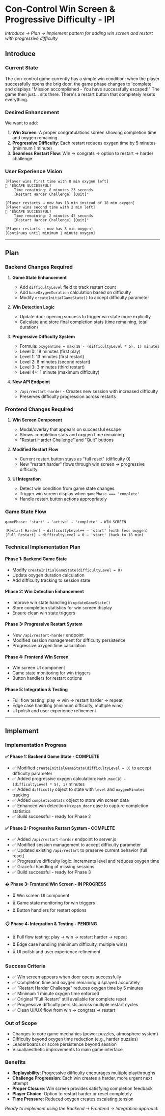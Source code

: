 # Con-Control Win Screen & Progressive Difficulty - IPI

*Introduce → Plan → Implement pattern for adding win screen and restart with progressive difficulty*

## **Introduce**

### **Current State**
The con-control game currently has a simple win condition: when the player successfully opens the brig door, the game phase changes to 'complete' and displays "Mission accomplished - You have successfully escaped!" The game then just... sits there. There's a restart button that completely resets everything.

### **Desired Enhancement**  
We want to add:
1. **Win Screen**: A proper congratulations screen showing completion time and oxygen remaining
2. **Progressive Difficulty**: Each restart reduces oxygen time by 5 minutes (minimum 1 minute)
3. **Seamless Restart Flow**: Win → congrats → option to restart → harder challenge

### **User Experience Vision**
```
[Player wins first time with 8 min oxygen left]
🎉 "ESCAPE SUCCESSFUL! 
    Time remaining: 8 minutes 23 seconds
    [Restart Harder Challenge] [Quit]"

[Player restarts → now has 13 min instead of 18 min oxygen]
[Player wins second time with 2 min left]
🎉 "ESCAPE SUCCESSFUL!
    Time remaining: 2 minutes 45 seconds  
    [Restart Harder Challenge] [Quit]"

[Player restarts → now has 8 min oxygen]
[Continues until minimum 1 minute oxygen]
```

---

## **Plan**

### **Backend Changes Required**

1. **Game State Enhancement**
   - Add `difficultyLevel` field to track restart count
   - Add `baseOxygenDuration` calculation based on difficulty
   - Modify `createInitialGameState()` to accept difficulty parameter

2. **Win Detection Logic**  
   - Update door opening success to trigger win state more explicitly
   - Calculate and store final completion stats (time remaining, total duration)

3. **Progressive Difficulty System**
   - Formula: `oxygenTime = max(18 - (difficultyLevel * 5), 1) minutes`
   - Level 0: 18 minutes (first play)
   - Level 1: 13 minutes (first restart)  
   - Level 2: 8 minutes (second restart)
   - Level 3: 3 minutes (third restart)
   - Level 4+: 1 minute (maximum difficulty)

4. **New API Endpoint**
   - `/api/restart-harder` - Creates new session with increased difficulty
   - Preserves difficulty progression across restarts

### **Frontend Changes Required**

1. **Win Screen Component**
   - Modal/overlay that appears on successful escape
   - Shows completion stats and oxygen time remaining
   - "Restart Harder Challenge" and "Quit" buttons

2. **Modified Restart Flow**
   - Current restart button stays as "full reset" (difficulty 0)
   - New "restart harder" flows through win screen → progressive difficulty

3. **UI Integration**
   - Detect win condition from game state changes
   - Trigger win screen display when `gamePhase === 'complete'`
   - Handle restart button actions appropriately

### **Game State Flow**
```
gamePhase: 'start' → 'active' → 'complete' → WIN SCREEN
                                               ↓
[Restart Harder] → difficultyLevel++ → 'start' (with less oxygen)
[Full Restart] → difficultyLevel = 0 → 'start' (back to 18 min)
```

### **Technical Implementation Plan**

#### **Phase 1: Backend Game State**
- Modify `createInitialGameState(difficultyLevel = 0)`
- Update oxygen duration calculation
- Add difficulty tracking to session state

#### **Phase 2: Win Detection Enhancement**  
- Improve win state handling in `updateGameState()`
- Store completion statistics for win screen display
- Ensure clean win state triggers

#### **Phase 3: Progressive Restart System**
- New `/api/restart-harder` endpoint
- Modified session management for difficulty persistence
- Progressive oxygen time calculation

#### **Phase 4: Frontend Win Screen**
- Win screen UI component
- Game state monitoring for win triggers  
- Button handlers for restart options

#### **Phase 5: Integration & Testing**
- Full flow testing: play → win → restart harder → repeat
- Edge case handling (minimum difficulty, multiple wins)
- UI polish and user experience refinement

---

## **Implement**

### **Implementation Progress**

#### **✅ Phase 1: Backend Game State - COMPLETE**
- ✅ Modified `createInitialGameState(difficultyLevel = 0)` to accept difficulty parameter
- ✅ Added progressive oxygen calculation: `Math.max(18 - (difficultyLevel * 5), 1)` minutes
- ✅ Added `difficulty` object to state with `level` and `oxygenMinutes` tracking
- ✅ Added `completionStats` object to store win screen data
- ✅ Enhanced win detection in `open_door` case to capture completion statistics
- ✅ Build successful - ready for Phase 2

#### **✅ Phase 2: Progressive Restart System - COMPLETE**
- ✅ Added `/api/restart-harder` endpoint to server.js  
- ✅ Modified session management to accept difficulty parameter
- ✅ Updated existing `/api/restart` to preserve current behavior (full reset)
- ✅ Progressive difficulty logic: increments level and reduces oxygen time
- ✅ Graceful handling of missing sessions
- ✅ Build successful - ready for Phase 3

#### **� Phase 3: Frontend Win Screen - IN PROGRESS**
- ⏳ Win screen UI component
- ⏳ Game state monitoring for win triggers
- ⏳ Button handlers for restart options

#### **📋 Phase 4: Integration & Testing - PENDING**
- ⏳ Full flow testing: play → win → restart harder → repeat
- ⏳ Edge case handling (minimum difficulty, multiple wins)
- ⏳ UI polish and user experience refinement

### **Success Criteria**
- ✅ Win screen appears when door opens successfully
- ✅ Completion time and oxygen remaining displayed accurately  
- ✅ "Restart Harder Challenge" reduces oxygen time by 5 minutes
- ✅ Minimum 1 minute oxygen time enforced
- ✅ Original "Full Restart" still available for complete reset
- ✅ Progressive difficulty persists across multiple restart cycles
- ✅ Clean UI/UX flow from win → congrats → restart

### **Out of Scope**
- Changes to core game mechanics (power puzzles, atmosphere system)
- Difficulty beyond oxygen time reduction (e.g., harder puzzles)
- Leaderboards or score persistence beyond session
- Visual/aesthetic improvements to main game interface

### **Benefits**
- **Replayability**: Progressive difficulty encourages multiple playthroughs
- **Challenge Progression**: Each win creates a harder, more urgent next attempt  
- **Proper Closure**: Win screen provides satisfying completion feedback
- **Player Choice**: Option to restart harder or reset completely
- **Time Pressure**: Reduced oxygen creates escalating tension

*Ready to implement using the Backend → Frontend → Integration approach.*
